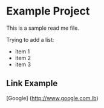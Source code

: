 # Example Project

This is a sample read me file.

Trying to add a list:
* item 1
* item 2
* item 3

## Link Example
[Google] (http://www.google.com.lb)